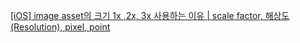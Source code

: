 [ [iOS] image asset의 크기 1x ,2x, 3x 사용하는 이유 | scale factor, 해상도(Resolution), pixel, point](https://heidi-dev.tistory.com/48)
